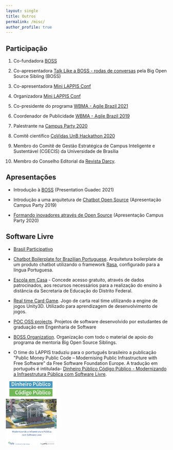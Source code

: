 ```yaml
---
layout: single
title: Outros
permalink: /misc/
author_profile: true
---
```


## Participação



1. Co-fundadora [BOSS](https://www.youtube.com/c/BigOpenSourceSibling)
1. Co-apresentadora [Talk Like a BOSS - rodas de conversas](https://youtube.com/playlist?list=PLFFHHqnY3q2FLjtGKYuI-V-z9u7jzBOb_) pela Big Open Source Sibling (BOSS)
1. Co-apresentadora [Mini LAPPIS Conf](https://youtu.be/zynynEynpk8)
1. Organizadora [Mini LAPPIS Conf](https://github.com/lappis-unb/MiniLappisConf)
1. Co-presidente do programa [WBMA - Agile Brazil 2021](http://www.agilebrazil.com/2021/wbma)
1. Coordenador de Publicidade [WBMA - Agile Brazil 2019](http://www.agilebrazil.com/2019/docs/en/wbma/)
1. Palestrante na [Campus Party 2020](https://youtu.be/MlGYHl3Iyyg)

1. Comitê científico [CoVidas UnB Hackathon 2020](https://covidas-unb.github.io/InfoGerais/)
1. Membro do Comitê de Gestão Estratégica de Campus Inteligente e Sustentável (CGECIS) da Universidade de Brasília
1. Membro do Conselho Editorial da [Revista Darcy](https://revistadarcy.unb.br).

## Apresentações

- Introdução à [BOSS](https://docs.google.com/presentation/d/1bAOZ0gLjEIwOLhkRhakvaXG1_FP4fGuHYMVhEc72w7M/edit?usp=sharing) (Presentation Guadec 2021)

- Introdução a uma arquitetura de [Chatbot Open Source](https://docs.google.com/presentation/d/1c0bLbdfj8ztAvIQz3MNYSp0I6zjUhQDO4k3aqQianEU/edit?usp=sharing) (Apresentação Campus Party 2019)

- [Formando inovadores através de Open Source](https://docs.google.com/presentation/d/1xFwBtiMU08lOgSGFG4s9QpUZF80Ei5HENvTPN1VffGs/edit?usp=sharing) (Apresentação Campus Party 2020)

## Software Livre

- [Brasil Participativo](https://gitlab.com/lappis-unb/decidimbr)

- [Chatbot Boilerplate for Brazilian Portuguese](https://github.com/lappis-unb/rasa-ptbr-boilerplate). Arquitetura boilerplate de um produto chatbot utilizando o framework [Rasa](www.rasa.com), configurado para a língua Portuguesa.

- [Escola em Casa](https://github.com/Escola-em-Casa) - Concede acesso gratuito, através de dados patrocinados, aos recursos necessários para a realização do ensino à distância da Secretaria de Educação do Distrito Federal.

- [Real time Card Game](https://github.com/lappis-unb/realtimecardgame). Jogo de carta real time utilizando a engine de jogos Unity3D. Utilizado para aprendizagem de desenvolvimento de jogos.

- [POC OSS projects](https://github.com/fga-eps-mds). Projetos de software desenvolvido por estudantes de graduação em Engenharia de Software

- [BOSS Organization](https://github.com/BOSS-BigOpenSourceSibling/). Organização com todo o material de apoio do programa de mentoria Big Open Source Siblings.

- O time do LAPPIS traduziu para o português brasileiro a publicação "Public Money Public Code – Modernising Public Infrastructure with Free Software" da Free Software Foundation Europe. A tradução em português é intitulada- [Dinheiro Público Código Público - Modernizando a Infraestrutura Pública com Software Livre](https://download.fsfe.org/campaigns/pmpc/PMPC-Modernising-with-Free-Software.pt_br.pdf).


<img src="/images/publico.png" alt="Dinheiro Público Código Publico - Modernizando a Infraestrutura Pública com Software Livre" style="height: 200px;" />


